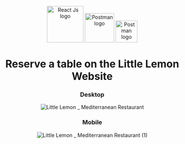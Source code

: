 <div align="center">

<img src="https://www.alura.com.br/artigos/assets/react-conheca-novidades-versao-18-react/react-conheca-novidades-versao-18-react.png" alt="React Js logo" width=100px>
<img src="https://logowik.com/content/uploads/images/postman-api-platform6643.logowik.com.webp" alt="Postman logo" width=80px>
<img src="https://user-images.githubusercontent.com/4060187/61057426-4e5a4600-a3c3-11e9-9114-630743e05814.png" alt="Postman logo" width=60px>

# Reserve a table on the Little Lemon Website 

<h3>Desktop</h3>

![Little Lemon _ Mediterranean Restaurant](https://github.com/TiagoIesbick/little-lemon-capstone/assets/92130435/0e1375f3-9933-4ac5-af2a-6e70fcf79396)


<h3>Mobile</h3>

![Little Lemon _ Mediterranean Restaurant (1)](https://github.com/TiagoIesbick/little-lemon-capstone/assets/92130435/590adbdd-8345-4546-88b0-63395e6cec80)

</div>
